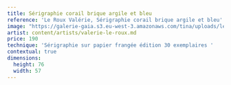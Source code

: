 ```yaml
---
title: Sérigraphie corail brique argile et bleu
reference: 'Le Roux Valérie, Sérigraphie corail brique argile et bleu'
image: "https://galerie-gaia.s3.eu-west-3.amazonaws.com/tina/uploads/le-roux-valerie/galerie-gaia-valeÌ\x81rie leroux-IMG_6334.jpg"
artist: content/artists/valerie-le-roux.md
price: 190
technique: 'Sérigraphie sur papier frangée édition 30 exemplaires '
contextual: true
dimensions:
  height: 76
  width: 57
---
```


